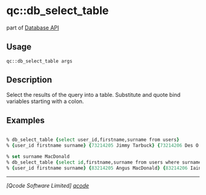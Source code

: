 qc::db_select_table
===================

part of [Database API](../db.md)

Usage
-----
`qc::db_select_table args`

Description
-----------
Select the results of the query into a <proc>table</proc>. Substitute and quote bind variables starting with a colon.

Examples
--------
```tcl

% db_select_table {select user_id,firstname,surname from users}
% {user_id firstname surname} {73214205 Jimmy Tarbuck} {73214206 Des O'Conner} {73214208 Bob Monkhouse}

% set surname MacDonald
% db_select_table {select id,firstname,surname from users where surname=:surname}
% {user_id firstname surname} {83214205 Angus MacDonald} {83214206 Iain MacDonald} {83214208 Donald MacDonald}

```

----------------------------------
*[Qcode Software Limited] [qcode]*

[qcode]: http://www.qcode.co.uk "Qcode Software"